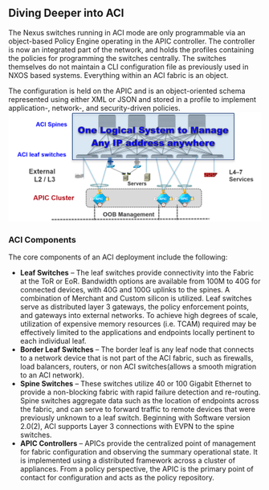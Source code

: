 ## Diving Deeper into ACI

The Nexus switches running in ACI mode are only programmable via an object-based Policy Engine operating in the APIC controller. The controller is now an integrated part of the network, and holds the profiles containing the policies for programming the switches centrally. The switches themselves do not maintain a CLI configuration file as previously used in NXOS based systems. Everything within an ACI fabric is an object. 

The configuration is held on the APIC and is an object-oriented schema represented using either XML or JSON and stored in a profile to implement application-, network-, and security-driven policies. 
![ACI Fabric](assets/fabric_terminology.png)

### ACI Components

The core components of an ACI deployment include the following:

*  **Leaf Switches** – The leaf switches provide connectivity into the Fabric at the ToR or EoR. Bandwidth options are available from 100M to 40G for connected devices, with 40G and 100G uplinks to the spines. A combination of Merchant and Custom silicon is utilized. Leaf switches serve as distributed layer 3 gateways, the policy enforcement points, and gateways into external networks. To achieve high degrees of scale, utilization of expensive memory resources (i.e. TCAM) required may be effectively limited to the applications and endpoints locally pertinent to each individual leaf.
*  **Border Leaf Switches** – The border leaf is any leaf node that connects to a network device that is not part of the ACI fabric, such as firewalls, load balancers, routers, or non ACI switches(allows a smooth migration to an ACI network).
*  **Spine Switches** – These switches utilize 40 or 100 Gigabit Ethernet to provide a non-blocking fabric with rapid failure detection and re-routing. Spine switches aggregate data such as the location of endpoints across the fabric, and can serve to forward traffic to remote devices that were previously unknown to a leaf switch. Beginning with Software version 2.0(2), ACI supports Layer 3 connections with EVPN to the spine switches.
*  **APIC Controllers** – APICs provide the centralized point of management for fabric configuration and observing the summary operational state. It is implemented using a distributed framework across a cluster of appliances. From a policy perspective, the APIC is the primary point of contact for configuration and acts as the policy repository.
